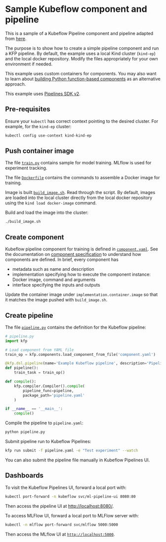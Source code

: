 # Sample Kubeflow component and pipeline

This is a sample of a Kubeflow Pipeline component and pipeline adapted from [here](https://github.com/kubeflow/pipelines/tree/sdk/release-1.8/components/sample/keras/train_classifier).

The purpose is to show how to create a simple pipeline component and run a KFP pipeline.
By default, the example uses a local Kind cluster (`kind-ep`) and the local docker repository. Modify the files appropriately for your own environment if needed.

This example uses custom containers for components. You may also want to learn about [building Python function-based components](https://www.kubeflow.org/docs/components/pipelines/sdk-v2/python-function-components/) as an alternative approach.

This example uses [Pipelines SDK v2](https://www.kubeflow.org/docs/components/pipelines/sdk-v2/).

## Pre-requisites

Ensure your `kubectl` has correct context pointing to the desired cluster. For example, for the `kind-ep` cluster:

```bash
kubectl config use-context kind-kind-ep
```

## Push container image

The file [`train.py`](./train.py) contains sample for model training. MLflow is used for experiment tracking.

The file [`Dockerfile`](./Dockerfile) contains the commands to assemble a Docker image for training.

Image is built [`build_image.sh`](./build_image.sh). Read through the script. By default, images are loaded into the local cluster directly from the local docker repository using the `kind load docker-image` command.

Build and load the image into the cluster:

```bash
./build_image.sh
```

## Create component

Kubeflow pipeline component for training is defined in [`component.yaml`](./component.yaml). See the documentation on [component specification](https://www.kubeflow.org/docs/components/pipelines/reference/component-spec/) to understand how components are defined. In brief, every component has 

- metadata such as name and description
- implementation specifying how to execute the component instance: Docker image, command and arguments
- interface specifying the inputs and outputs

Update the container image under `implementation.container.image` so that it matches the image pushed with `build_image.sh`.

## Create pipeline

The file [`pipeline.py`](./pipeline.py) contains the definition for the Kubeflow pipeline:

```python
# pipeline.py
import kfp

# Load component from YAML file
train_op = kfp.components.load_component_from_file('component.yaml')

@kfp.dsl.pipeline(name='Example Kubeflow pipeline', description='Pipeline to test an example component')
def pipeline():
    train_task = train_op()

def compile():
    kfp.compiler.Compiler().compile(
        pipeline_func=pipeline,
        package_path='pipeline.yaml'
    )

if __name__ == '__main__':
    compile()
```

Compile the pipeline to `pipeline.yaml`:

```bash
python pipeline.py
```

Submit pipeline run to Kubeflow Pipelines:

```bash
kfp run submit -f pipeline.yaml -e "Test experiment" --watch
```

You can also submit the pipeline file manually in Kubeflow Pipelines UI.

## Dashboards

To visit the Kubeflow Pipelines UI, forward a local port with:

```bash
kubectl port-forward -n kubeflow svc/ml-pipeline-ui 8080:80
```

Then access the pipeline UI at [http://localhost:8080/](http://localhost:8080/).

To access MLFlow UI, forward a local port to MLFlow server with:

```bash
kubectl -n mlflow port-forward svc/mlflow 5000:5000
```

Then access the MLflow UI at [`http://localhost:5000`](http://localhost:5000).

